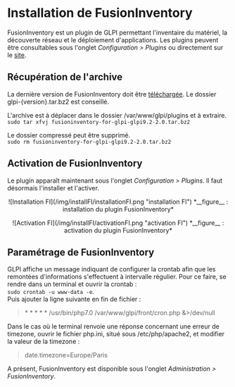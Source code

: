 # Installation de FusionInventory

FusionInventory est un plugin de GLPI permettant l'inventaire du matériel, la découverte réseau et le déploiement d'applications. Les plugins peuvent être consultables sous l'onglet *Configuration > Plugins* ou directement sur le [site](http://plugins.glpi-project.org/#/).

## Récupération de l'archive

La dernière version de FusionInventory doit être [téléchargée](http://plugins.glpi-project.org/#/plugin/fusioninventory). Le dossier glpi-{version}.tar.bz2 est conseillé.

L'archive est à déplacer dans le dossier /var/www/glpi/plugins et à extraire.  
`sudo tar xfvj fusioninventory-for-glpi-glpi9.2-2.0.tar.bz2`

Le dossier compressé peut être supprimé.  
`sudo rm fusioninventory-for-glpi-glpi9.2-2.0.tar.bz2`

## Activation de FusionInventory

Le plugin apparaît maintenant sous l'onglet *Configuration > Plugins*. Il faut désormais l'installer et l'activer.
<p align="center">
![Installation FI](/img/installFI/installationFI.png "installation FI")
<caption>*__figure__ : installation du plugin FusionInventory*</caption>
</p>
<p align=center>
![Activation FI](/img/installFI/activationFI.png "activation FI")
<caption>*__figure__ : activation du plugin FusionInventory*</caption>
</p>

## Paramétrage de FusionInventory

GLPI affiche un message indiquant de configurer la crontab afin que les remontées d'informations s'effectuent à intervalle régulier. Pour ce faire, se rendre dans un terminal et ouvrir la crontab :  
`sudo crontab -u www-data -e`.  
Puis ajouter la ligne suivante en fin de fichier :  
> \* \* \* \* \* /usr/bin/php7.0 /var/www/glpi/front/cron.php &\>/dev/null  

Dans le cas où le terminal renvoie une réponse concernant une erreur de timezone, ouvrir le fichier php.ini, situé sous /etc/php/apache2, et modifier la valeur de la timezone :  

> date.timezone=Europe/Paris

A présent, FusionInventory est disponible sous l'onglet *Administration > FusionInventory*.


